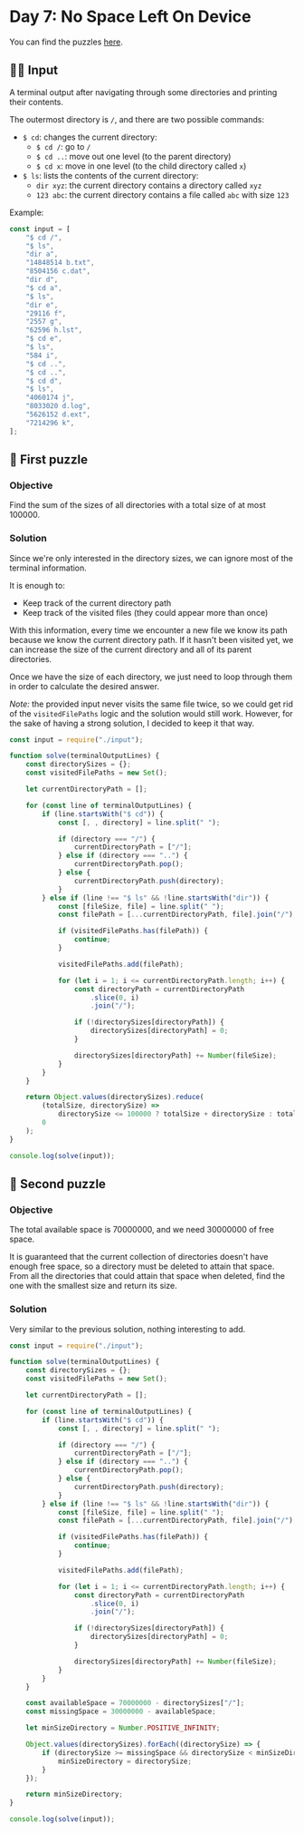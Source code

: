 # Day 7: No Space Left On Device

You can find the puzzles [here](https://adventofcode.com/2022/day/7).

## ✍🏼 Input

A terminal output after navigating through some directories and printing their contents.

The outermost directory is `/`, and there are two possible commands:

-   `$ cd`: changes the current directory:
    -   `$ cd /`: go to `/`
    -   `$ cd ..`: move out one level (to the parent directory)
    -   `$ cd x`: move in one level (to the child directory called `x`)
-   `$ ls`: lists the contents of the current directory:
    -   `dir xyz`: the current directory contains a directory called `xyz`
    -   `123 abc`: the current directory contains a file called `abc` with size `123`

Example:

```js
const input = [
    "$ cd /",
    "$ ls",
    "dir a",
    "14848514 b.txt",
    "8504156 c.dat",
    "dir d",
    "$ cd a",
    "$ ls",
    "dir e",
    "29116 f",
    "2557 g",
    "62596 h.lst",
    "$ cd e",
    "$ ls",
    "584 i",
    "$ cd ..",
    "$ cd ..",
    "$ cd d",
    "$ ls",
    "4060174 j",
    "8033020 d.log",
    "5626152 d.ext",
    "7214296 k",
];
```

## 🧩 First puzzle

### Objective

Find the sum of the sizes of all directories with a total size of at most 100000.

### Solution

Since we're only interested in the directory sizes, we can ignore most of the terminal information.

It is enough to:

-   Keep track of the current directory path
-   Keep track of the visited files (they could appear more than once)

With this information, every time we encounter a new file we know its path because we know the current directory path. If it hasn't been visited yet, we can increase the size of the current directory and all of its parent directories.

Once we have the size of each directory, we just need to loop through them in order to calculate the desired answer.

_Note:_ the provided input never visits the same file twice, so we could get rid of the `visitedFilePaths` logic and the solution would still work. However, for the sake of having a strong solution, I decided to keep it that way.

```js
const input = require("./input");

function solve(terminalOutputLines) {
    const directorySizes = {};
    const visitedFilePaths = new Set();

    let currentDirectoryPath = [];

    for (const line of terminalOutputLines) {
        if (line.startsWith("$ cd")) {
            const [, , directory] = line.split(" ");

            if (directory === "/") {
                currentDirectoryPath = ["/"];
            } else if (directory === "..") {
                currentDirectoryPath.pop();
            } else {
                currentDirectoryPath.push(directory);
            }
        } else if (line !== "$ ls" && !line.startsWith("dir")) {
            const [fileSize, file] = line.split(" ");
            const filePath = [...currentDirectoryPath, file].join("/");

            if (visitedFilePaths.has(filePath)) {
                continue;
            }

            visitedFilePaths.add(filePath);

            for (let i = 1; i <= currentDirectoryPath.length; i++) {
                const directoryPath = currentDirectoryPath
                    .slice(0, i)
                    .join("/");

                if (!directorySizes[directoryPath]) {
                    directorySizes[directoryPath] = 0;
                }

                directorySizes[directoryPath] += Number(fileSize);
            }
        }
    }

    return Object.values(directorySizes).reduce(
        (totalSize, directorySize) =>
            directorySize <= 100000 ? totalSize + directorySize : totalSize,
        0
    );
}

console.log(solve(input));
```

## 🧩 Second puzzle

### Objective

The total available space is 70000000, and we need 30000000 of free space.

It is guaranteed that the current collection of directories doesn't have enough free space, so a directory must be deleted to attain that space. From all the directories that could attain that space when deleted, find the one with the smallest size and return its size.

### Solution

Very similar to the previous solution, nothing interesting to add.

```js
const input = require("./input");

function solve(terminalOutputLines) {
    const directorySizes = {};
    const visitedFilePaths = new Set();

    let currentDirectoryPath = [];

    for (const line of terminalOutputLines) {
        if (line.startsWith("$ cd")) {
            const [, , directory] = line.split(" ");

            if (directory === "/") {
                currentDirectoryPath = ["/"];
            } else if (directory === "..") {
                currentDirectoryPath.pop();
            } else {
                currentDirectoryPath.push(directory);
            }
        } else if (line !== "$ ls" && !line.startsWith("dir")) {
            const [fileSize, file] = line.split(" ");
            const filePath = [...currentDirectoryPath, file].join("/");

            if (visitedFilePaths.has(filePath)) {
                continue;
            }

            visitedFilePaths.add(filePath);

            for (let i = 1; i <= currentDirectoryPath.length; i++) {
                const directoryPath = currentDirectoryPath
                    .slice(0, i)
                    .join("/");

                if (!directorySizes[directoryPath]) {
                    directorySizes[directoryPath] = 0;
                }

                directorySizes[directoryPath] += Number(fileSize);
            }
        }
    }

    const availableSpace = 70000000 - directorySizes["/"];
    const missingSpace = 30000000 - availableSpace;

    let minSizeDirectory = Number.POSITIVE_INFINITY;

    Object.values(directorySizes).forEach((directorySize) => {
        if (directorySize >= missingSpace && directorySize < minSizeDirectory) {
            minSizeDirectory = directorySize;
        }
    });

    return minSizeDirectory;
}

console.log(solve(input));
```
